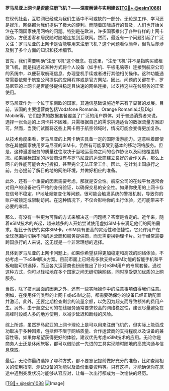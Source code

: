 **罗马尼亚上网卡是否能注册飞机？——深度解读与实用建议[[TG💪+ @esim1088](https://t.me/s/esim1088)]**

在现代社会，互联网已经成为我们生活中不可或缺的一部分。无论是工作、学习还是娱乐，网络都为我们提供了极大的便利。而随着国际旅行的普及，人们也开始关注在不同国家使用网络的问题。特别是在欧洲，许多国家推出了各种各样的上网卡服务，方便游客和居民随时随地连接到互联网。然而，最近有一个问题引起了广泛关注：罗马尼亚的上网卡是否能够用来注册飞机？这个问题看似简单，但背后却涉及到了多个方面的知识和技术细节。

首先，我们需要明确“注册飞机”这个概念。在这里，“注册飞机”并不是指购买或租赁飞机，而是指通过某种方式将个人设备（如手机、平板电脑等）连接到航空公司的系统中，以便获取航班信息、办理登机手续或者进行其他相关操作。这种功能通常需要依赖于航空公司提供的应用程序或是官方网站。因此，问题的关键在于，罗马尼亚的上网卡是否能够提供稳定且快速的网络连接，以支持这些在线服务的正常使用。

罗马尼亚作为一个位于东南欧的国家，其通信基础设施近年来有了显著的发展。目前，该国的主要运营商包括Vodafone Romania、Orange Romania以及Digi Mobile等，它们提供的数据套餐覆盖了广泛的用户群体。对于普通消费者来说，选择一张合适的上网卡并不困难，只需根据自己的需求挑选适合的数据流量方案即可。然而，当我们试图将这些上网卡用于航空领域时，情况可能会变得更加复杂。

从技术角度来看，罗马尼亚的上网卡确实具备一定的国际漫游能力。这意味着即使你在其他国家使用罗马尼亚的SIM卡，仍然有可能享受到基本的移动网络服务。但是，这种漫游服务的质量往往取决于当地运营商之间的合作协议以及网络覆盖情况。如果目标国家的运营商没有与罗马尼亚的运营商建立良好的合作关系，那么上网卡的性能可能会大打折扣，甚至完全无法正常工作。因此，在计划出国旅行之前，务必提前了解目的地的网络环境，并做好相应的准备。

此外，还有一个重要的因素需要考虑，那就是安全性。航空公司的在线平台通常会对用户的设备进行严格的身份验证，以确保交易的安全性。如果你使用的上网卡存在信号不稳定、IP地址频繁变化等问题，很可能会触发系统的警报机制，导致你的账户被锁定或限制访问。在这种情况下，不仅会影响你的出行体验，还可能带来不必要的麻烦。

那么，有没有一种更为可靠的方式来解决这一问题呢？答案是肯定的。近年来，随着eSIM技术的兴起，越来越多的人开始尝试使用虚拟SIM卡来满足他们的网络需求。相比于传统的实体SIM卡，eSIM具有更高的灵活性和便捷性。它允许用户在全球范围内切换不同的运营商和服务提供商，而无需更换物理卡片。对于经常需要跨国旅行的人来说，这无疑是一个非常理想的选择。

具体到罗马尼亚的上网卡问题上，如果你希望获得更加稳定和高效的网络体验，不妨考虑一下eSIM解决方案。目前市面上已经有多款支持eSIM功能的智能手机和平板电脑可供选择，而且各大运营商也纷纷推出了针对eSIM用户的专属套餐。通过这种方式，你可以轻松地在多个国家之间无缝切换网络，同时享受更加优质的上网服务。

当然，除了技术层面的因素之外，还有一些实际操作中的注意事项值得我们注意。例如，在使用任何类型的上网卡或eSIM之前，都需要确保你的设备已经正确配置并激活。此外，还要定期检查剩余的流量余额，以免因为超支而导致额外的费用产生。另外，由于航空公司的在线服务通常要求较高的网络稳定性，建议尽量避免在高峰时段或人多的地方使用，以减少延迟和断线的风险。

综上所述，虽然罗马尼亚的上网卡理论上是可以用来注册飞机的，但实际上能否成功取决于多种因素，包括但不限于网络质量、合作运营商的支持程度以及设备的兼容性等。如果你希望获得更好的体验，建议优先考虑eSIM技术的应用。无论你是商务人士还是休闲旅客，都可以借助这一先进的工具实现随时随地的高效沟通与信息获取。

最后，无论你最终选择了哪种方式，都不要忘记提前做好充分的准备，比如查阅相关的使用指南、测试设备的功能以及备份重要资料等。只有这样，才能确保你在旅途中遇到突发状况时能够从容应对，让每一次出行都成为一次愉快的经历。

[[TG💪+ @esim1088](https://t.me/s/esim1088) ![Image](https://i.postimg.cc/4NQfJmqS/Snipaste-2025-05-13-00-14-12.png)]